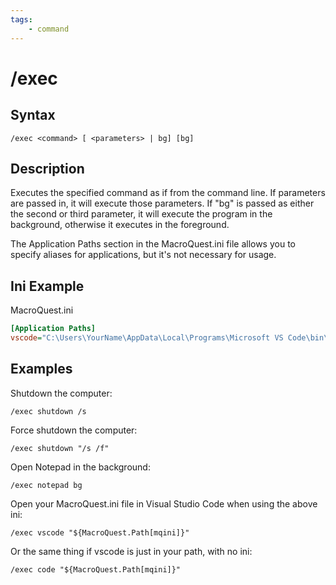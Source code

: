 ```yaml
---
tags:
    - command
---
```

# /exec

## Syntax

```eqcommand
/exec <command> [ <parameters> | bg] [bg]
```

## Description

Executes the specified command as if from the command line.  If parameters are passed in, it will execute those parameters.  If "bg" is passed as either the second or third parameter, it will execute the program in the background, otherwise it executes in the foreground.

The Application Paths section in the MacroQuest.ini file allows you to specify aliases for applications, but it's not necessary for usage.

## Ini Example

MacroQuest.ini
```ini
[Application Paths]
vscode="C:\Users\YourName\AppData\Local\Programs\Microsoft VS Code\bin\code.cmd"
```

## Examples

Shutdown the computer:
```text
/exec shutdown /s
```
Force shutdown the computer:
```text
/exec shutdown "/s /f"
```
Open Notepad in the background:
```text
/exec notepad bg
```

Open your MacroQuest.ini file in Visual Studio Code when using the above ini:
```text
/exec vscode "${MacroQuest.Path[mqini]}"
```

Or the same thing if vscode is just in your path, with no ini:
```text
/exec code "${MacroQuest.Path[mqini]}"
```


